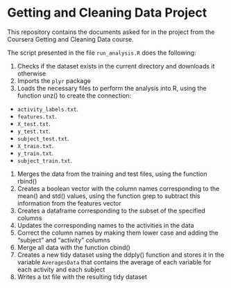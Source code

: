 # Getting and Cleaning Data Project
This repository contains the documents asked for in the project from the Coursera Getting and Cleaning Data course.

The script presented in the file `run_analysis.R` does the following:

1. Checks if the dataset exists in the current directory and downloads it otherwise
2. Imports the `plyr` package
1. Loads the necessary files to perform the analysis into R, using the function unz() to create the connection:
 * `activity_labels.txt`.
 * `features.txt`.
 * `X_test.txt`.
 * `y_test.txt`.
 * `subject_test.txt`.
 * `X_train.txt`.
 * `y_train.txt`.
 * `subject_train.txt`.
1. Merges the data from the training and test files, using the function rbind()
1. Creates a boolean vector with the column names corresponding to the mean() and std() values, using the function grep to subtract this information from the features vector
1. Creates a dataframe corresponding to the subset of the specified columns
1. Updates the corresponding names to the activities in the data
1. Correct the column names  by making them lower case and adding the “subject” and “activity” columns
1. Merge all data with the function cbind()
1. Creates a new tidy dataset using the ddply() function and stores it in the variable `AveragesData` that contains the average of each variable for each activity and each subject
1. Writes a txt file with the resulting tidy dataset
